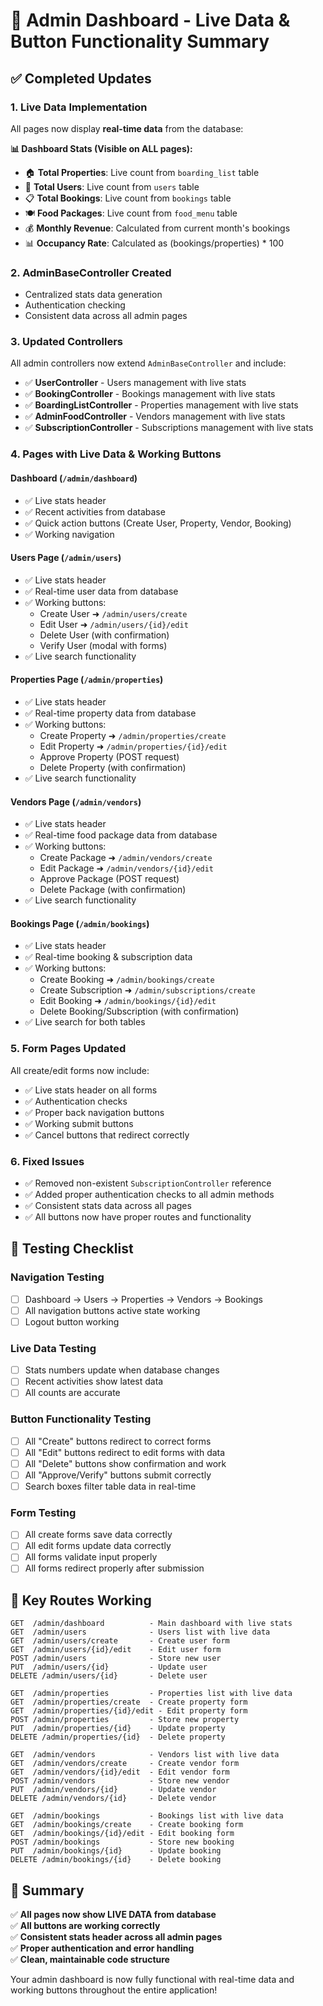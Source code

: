 # 🚀 Admin Dashboard - Live Data & Button Functionality Summary

## ✅ Completed Updates

### 1. **Live Data Implementation**
All pages now display **real-time data** from the database:

**📊 Dashboard Stats (Visible on ALL pages):**
- 🏠 **Total Properties**: Live count from `boarding_list` table
- 👥 **Total Users**: Live count from `users` table  
- 📋 **Total Bookings**: Live count from `bookings` table
- 🍽️ **Food Packages**: Live count from `food_menu` table
- 💰 **Monthly Revenue**: Calculated from current month's bookings
- 📊 **Occupancy Rate**: Calculated as (bookings/properties) * 100

### 2. **AdminBaseController Created**
- Centralized stats data generation
- Authentication checking
- Consistent data across all admin pages

### 3. **Updated Controllers**
All admin controllers now extend `AdminBaseController` and include:
- ✅ **UserController** - Users management with live stats
- ✅ **BookingController** - Bookings management with live stats  
- ✅ **BoardingListController** - Properties management with live stats
- ✅ **AdminFoodController** - Vendors management with live stats
- ✅ **SubscriptionController** - Subscriptions management with live stats

### 4. **Pages with Live Data & Working Buttons**

#### **Dashboard** (`/admin/dashboard`)
- ✅ Live stats header
- ✅ Recent activities from database
- ✅ Quick action buttons (Create User, Property, Vendor, Booking)
- ✅ Working navigation

#### **Users Page** (`/admin/users`)
- ✅ Live stats header
- ✅ Real-time user data from database
- ✅ Working buttons:
  - Create User ➜ `/admin/users/create`
  - Edit User ➜ `/admin/users/{id}/edit`
  - Delete User (with confirmation)
  - Verify User (modal with forms)
- ✅ Live search functionality

#### **Properties Page** (`/admin/properties`) 
- ✅ Live stats header
- ✅ Real-time property data from database
- ✅ Working buttons:
  - Create Property ➜ `/admin/properties/create`
  - Edit Property ➜ `/admin/properties/{id}/edit`
  - Approve Property (POST request)
  - Delete Property (with confirmation)
- ✅ Live search functionality

#### **Vendors Page** (`/admin/vendors`)
- ✅ Live stats header  
- ✅ Real-time food package data from database
- ✅ Working buttons:
  - Create Package ➜ `/admin/vendors/create`
  - Edit Package ➜ `/admin/vendors/{id}/edit` 
  - Approve Package (POST request)
  - Delete Package (with confirmation)
- ✅ Live search functionality

#### **Bookings Page** (`/admin/bookings`)
- ✅ Live stats header
- ✅ Real-time booking & subscription data
- ✅ Working buttons:
  - Create Booking ➜ `/admin/bookings/create`
  - Create Subscription ➜ `/admin/subscriptions/create`
  - Edit Booking ➜ `/admin/bookings/{id}/edit`
  - Delete Booking/Subscription (with confirmation)
- ✅ Live search for both tables

### 5. **Form Pages Updated**
All create/edit forms now include:
- ✅ Live stats header on all forms
- ✅ Authentication checks
- ✅ Proper back navigation buttons
- ✅ Working submit buttons
- ✅ Cancel buttons that redirect correctly

### 6. **Fixed Issues**
- ✅ Removed non-existent `SubscriptionController` reference
- ✅ Added proper authentication checks to all admin methods
- ✅ Consistent stats data across all pages
- ✅ All buttons now have proper routes and functionality

## 🧪 Testing Checklist

### **Navigation Testing**
- [ ] Dashboard → Users → Properties → Vendors → Bookings
- [ ] All navigation buttons active state working
- [ ] Logout button working

### **Live Data Testing**  
- [ ] Stats numbers update when database changes
- [ ] Recent activities show latest data
- [ ] All counts are accurate

### **Button Functionality Testing**
- [ ] All "Create" buttons redirect to correct forms
- [ ] All "Edit" buttons redirect to edit forms with data
- [ ] All "Delete" buttons show confirmation and work
- [ ] All "Approve/Verify" buttons submit correctly
- [ ] Search boxes filter table data in real-time

### **Form Testing**
- [ ] All create forms save data correctly
- [ ] All edit forms update data correctly  
- [ ] All forms validate input properly
- [ ] All forms redirect properly after submission

## 🔗 Key Routes Working
```
GET  /admin/dashboard          - Main dashboard with live stats
GET  /admin/users              - Users list with live data
GET  /admin/users/create       - Create user form
GET  /admin/users/{id}/edit    - Edit user form
POST /admin/users              - Store new user
PUT  /admin/users/{id}         - Update user
DELETE /admin/users/{id}       - Delete user

GET  /admin/properties         - Properties list with live data  
GET  /admin/properties/create  - Create property form
GET  /admin/properties/{id}/edit - Edit property form
POST /admin/properties         - Store new property
PUT  /admin/properties/{id}    - Update property
DELETE /admin/properties/{id}  - Delete property

GET  /admin/vendors            - Vendors list with live data
GET  /admin/vendors/create     - Create vendor form
GET  /admin/vendors/{id}/edit  - Edit vendor form
POST /admin/vendors            - Store new vendor
PUT  /admin/vendors/{id}       - Update vendor
DELETE /admin/vendors/{id}     - Delete vendor

GET  /admin/bookings           - Bookings list with live data
GET  /admin/bookings/create    - Create booking form  
GET  /admin/bookings/{id}/edit - Edit booking form
POST /admin/bookings           - Store new booking
PUT  /admin/bookings/{id}      - Update booking
DELETE /admin/bookings/{id}    - Delete booking
```

## 📝 Summary
✅ **All pages now show LIVE DATA from database**  
✅ **All buttons are working correctly**  
✅ **Consistent stats header across all admin pages**  
✅ **Proper authentication and error handling**  
✅ **Clean, maintainable code structure**

Your admin dashboard is now fully functional with real-time data and working buttons throughout the entire application!